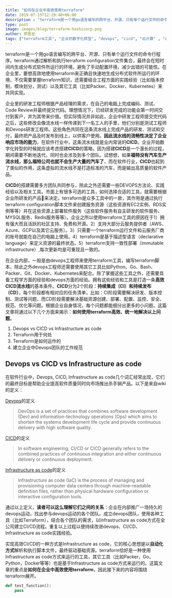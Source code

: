 ```yaml
---
title: "如何在企业中高效使用terraform"
date: 2019-07-15T12:29:40+06:00
description : "terraform是一个用go语言编写的跨平台、开源、只有单个运行文件的命令行程序。terraform通过解析和执行terraform configuration文件集合，最终会在短时间内生成分布式软件所运行的环境，避免了手动配置环境，减少出错的可能性。在企业里，要想高效地使用terraform来正确且快速地生成分布式软件所运行的环境，不仅需要掌握terraform知识，还需要结合工程方面的实践经验以及其它工具来共同实现。"
type: post
image: images/blog/terraform-hashicorp.png
author: 郑思龙
tags: ["terraform工具", "企业的数字化转型", "devops", "cicd", "云计算" , "cloudcomputing"]
---
```


terraform是一个用go语言编写的跨平台、开源、只有单个运行文件的命令行程序。terraform通过解析和执行terraform configuration文件集合，最终会在短时间内生成分布式软件所运行的环境，避免了手动配置环境，减少出错的可能性。在企业里，要想高效地使用terraform来正确且快速地生成分布式软件所运行的环境，不仅需要掌握terraform知识，还需要结合工程方面的实践经验（比如版本控制，模块划分，测试）以及其它工具（比如Packer、Docker、Kubernetes）来共同实现。

企业里的研发工程师根据产品经理的需求，在自己的电脑上完成编码、测试、Code Review并最终提交代码。理想情况下，已经研发完成的功能会第一时间交付到客户，并为其带来价值。但实际情况并非如此，企业中研发工程师提交完代码之后，这些修改会像流水线一样传递到下一名工人的手里，他们分别是测试工程师和Devops研发工程师。这些角色共同在这条流水线上完成产品的研发、测试和交付，最终把产品及时发布到线上，以供客户使用。**因此流水线的流畅性决定了企业响应市场的能力**，在软件行业中，这条流水线就是业内常说的**CICD**。企业开始数字化转型的时候就应该考虑搭建**CICD**的策略，因为搭建**CICD**是一个漫长的过程，期间需要不断地迭代，同时也会涉及到多个团队。试想想，如果**福特没有汽车生产流水线，那么福特公司也就不会生产大量的汽车了**，而在软件行业，**CICD**也起到了类似的作用，这条虚拟的流水线不是打造标准的汽车，而是输出高质量的软件产品。

**CICD**的搭建需要多方团队共同参与，除此之外还需要一些DEVOPS方法论、实践经验以及相关工具。市面上有很多可选的工具，如何选择合适的工具，就需要根据企业所研发的产品来决定。terraform是众多工具中的一款，其作用是通过执行terraform configuration脚本文件来创建服务资源（这些资源有EC2实例、RDS实例等等）并在这些资源上部署软件服务（这些软件服务有自主研发的软件服务、MYSQL服务、Redis服务等等）。企业之所以使用terraform工具的原因在于1）拥有强大而且活跃的社区支持、免费和开源。2）支持大部分云服务提供者（AWS、Azure、GCP以及其它云服务）。3）只需要一个terraform运行文件和云服务厂商的账号就能在自己的电脑上使用。4）terraform是基于描述型语言（declarative language）来定义资源的最终状态。5）terraform支持一致性部署（immutable infrastructure）,每次更新均是可重现且一致的。

在企业内部，一般是由devops工程师来使用terraform工具，编写terraform脚本，除此之外devops工程师还需要使用其它工具比如Python、Go、Bash、Packer、Git、Docker、Kubernetes来配合。除了掌握这些工具之外，还需要具备工程学方面的经验和devops方面的经验。拥有这些经验和工具是打造一条**高效CICD流水线**的基本条件。**CICD**分为2个阶段：**持续集成（CI）和持续发布（CD）**，每个阶段都有相对应的任务清单，比如：CI阶段需要解决研发、版本控制、测试等问题，而CD阶段需要解决基础资源创建、部署、配置、监控、安全、规范、优化等问题。根据企业自身情况，每个问题都能细分出更多的小问题。这篇文章将通过以下几个方面来揭示：**如何使用terraform高效、统一地解决以上问题**。

1. Devops vs CICD vs Infrastructure as code
2. Terraform用于何处
3. Terraform是如何运作的
4. 建立企业中Devops团队的工作规范

## Devops vs CICD vs Infrastructure as code

在软件行业中，Devops, CICD, Infrastructure as code几个词汇经常出现，它们的最终目标是帮助企业提高软件质量同时向市场推出杀手锏产品。以下是来自wiki的定义：

[Devops](https://en.wikipedia.org/wiki/DevOps)的定义

> DevOps is a set of practices that combines software development (Dev) and information-technology operations (Ops) which aims to shorten the systems development life cycle and provide continuous delivery with high software quality.

[CICD](https://en.wikipedia.org/wiki/CI/CD)的定义

> In software engineering, CI/CD or CICD generally refers to the combined practices of continuous integration and either continuous delivery or continuous deployment.

[Infrastructure as code](https://en.wikipedia.org/wiki/Infrastructure_as_code)的定义

> Infrastructure as code (IaC) is the process of managing and provisioning computer data centers through machine-readable definition files, rather than physical hardware configuration or interactive configuration tools.

通过以上定义，**读者可以这么理解它们之间的关系**：企业在内部推广一场持久的devops运动，找出参与devops运动的各个团队。成立devops团队，使用各种工具（比如Terraform），结合各个团队的需求，以Infrastructure as code方式在全公司建立CI/CD流程。重复以上过程以便持续改进devops、CI/CD、Infrastructure as code实践经验。

实现高效CI/CD的一种方式是Infrastructure as code，它的核心思想是以**自动化方式**解析和执行脚本文件，最终驱动基础资源。terraform恰好是一种使用Infrastructure as code方式来运行的工具，其它工具（比如Packer，Go，Python，Docker等等）也是基于Infrastructure as code方式来运行的。这篇文章的重点是**如何在企业中高效使用terraform**，因此接下来的内容将围绕terraform展开。

```python
def test_function():
    pass
```